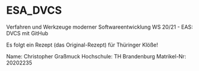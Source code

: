 # ESA_DVCS
Verfahren und Werkzeuge moderner Softwareentwicklung WS 20/21 - EAS: DVCS mit GitHub

Es folgt ein Rezept (das Original-Rezept) für Thüringer Klöße!

Name: Christopher Graßmuck
Hochschule: TH Brandenburg
Matrikel-Nr: 20202235

